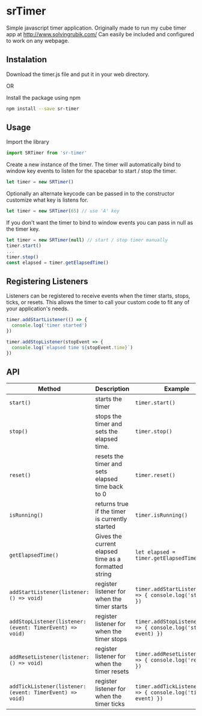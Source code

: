 # srTimer
Simple javascript timer application. Originally made to run my cube timer app at http://www.solvingrubik.com/
Can easily be included and configured to work on any webpage.

## Instalation
Download the timer.js file and put it in your web directory.

OR

Install the package using npm
```bash
npm install --save sr-timer
```

## Usage
Import the library

```javascript
import SRTimer from 'sr-timer'
```

Create a new instance of the timer. The timer will automatically bind to window key events to listen for the spacebar to start / stop the timer.

```javascript
let timer = new SRTimer()
```

Optionally an alternate keycode can be passed in to the constructor customize what key is listens for.

```javascript
let timer = new SRTimer(65) // use 'A' key
```

If you don't want the timer to bind to window events you can pass in null as the timer key.

```javascript
let timer = new SRTimer(null) // start / stop timer manually
timer.start()
...
timer.stop()
const elapsed = timer.getElapsedTime()
```

## Registering Listeners
Listeners can be registered to receive events when the timer starts, stops, ticks, or resets. This allows the timer to call your custom code to fit any of your application's needs. 
```javascript
timer.addStartListener(() => {
  console.log('timer started')
})

timer.addStopListener(stopEvent => {
  console.log(`elapsed time ${stopEvent.time}`)
})
```

## API
  | Method | Description | Example |
  |---|---|---|
  | `start()` | starts the timer | `timer.start()` |
  | `stop()` | stops the timer and sets the elapsed time. | `timer.stop()` |
  | `reset()` | resets the timer and sets elapsed time back to 0 | `timer.reset()` |
  | `isRunning()` | returns true if the timer is currently started | `timer.isRunning()` |
  | `getElapsedTime()` | Gives the current elapsed time as a formatted string | `let elapsed = timer.getElapsedTime()` |
  | `addStartListener(listener: () => void)` | register listener for when the timer starts | `timer.addStartListener(() => { console.log('started') })` |
  | `addStopListener(listener: (event: TimerEvent) => void)` | register listener for when the timer stops | `timer.addStopListener(event => { console.log('stopped', event) })` |
  | `addResetListener(listener: () => void)` | register listener for when the timer resets | `timer.addResetListener(() => { console.log('reset') })` |
  | `addTickListener(listener: (event: TimerEvent) => void)` | register listener for when the timer ticks | `timer.addTickListener(event => { console.log('tick', event) })` |